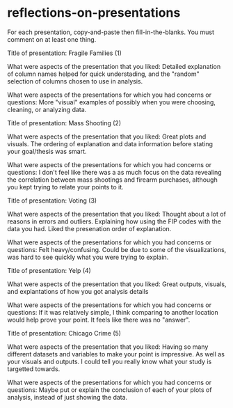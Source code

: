 # reflections-on-presentations

For each presentation, copy-and-paste then fill-in-the-blanks.  You must comment on at least one thing. 



Title of presentation: Fragile Families (1)

What were aspects of the presentation that you liked: Detailed explanation of column names  helped for quick understading, and the "random" selection of columns chosen to use in analysis.

What were aspects of the presentations for which you had concerns or questions: More "visual" examples of possibly when you were choosing, cleaning, or analyzing data.





Title of presentation: Mass Shooting (2)

What were aspects of the presentation that you liked: Great plots and visuals. The ordering of explanation and data information before stating your goal/thesis was smart.

What were aspects of the presentations for which you had concerns or questions: I don't feel like there was a as much focus on the data revealing the correlation between mass shootings and firearm purchases, although you kept trying to relate your points to it.





Title of presentation: Voting (3)

What were aspects of the presentation that you liked: Thought about a lot of reasons in errors and outliers. Explaining how using the FIP codes with the data you had. Liked the presenation order of explanation.

What were aspects of the presentations for which you had concerns or questions: Felt heavy/confusing. Could be due to some of the visualizations, was hard to see quickly what you were trying to explain.




Title of presentation: Yelp (4)

What were aspects of the presentation that you liked: Great outputs, visuals, and explantations of how you got analysis details

What were aspects of the presentations for which you had concerns or questions: If it was relatively simple, I think comparing to another location would help prove your point. It feels like there was no "answer".




Title of presentation: Chicago Crime (5)

What were aspects of the presentation that you liked: Having so many different datasets and variables to make your point is impressive. As well as your visuals and outputs. I could tell you really know what your study is targetted towards.

What were aspects of the presentations for which you had concerns or questions: Maybe put or explain the conclusion of each of your plots of analysis, instead of just showing the data.





